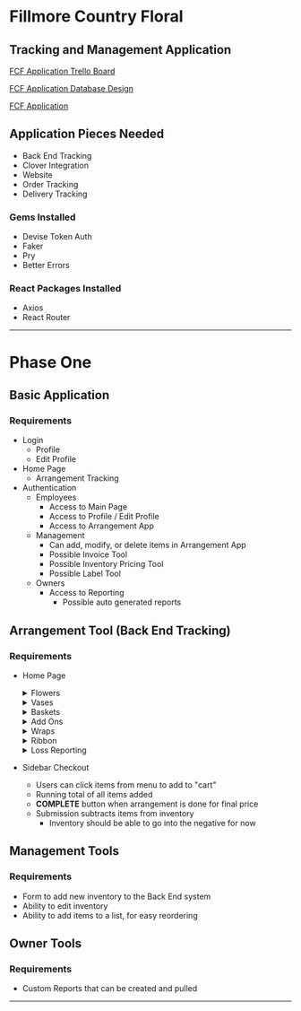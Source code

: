 # Fillmore Country Floral
## Tracking and Management Application

[FCF Application Trello Board](https://trello.com/b/ZTW4NWlN/fcf-application)

[FCF Application Database Design](https://lucid.app/lucidchart/4740ecb0-4950-427f-bec1-e1bf802aa386/edit?beaconFlowId=A91577D85DEBDF47&invitationId=inv_7b96c416-9f50-4151-bf5a-244f36f8e6af&page=0_0#)

[FCF Application](https://www.figma.com/file/XzhvCIL0PjnghFP7faPs3W/FCF-Wireframes?node-id=0%3A1)

## Application Pieces Needed
- Back End Tracking
- Clover Integration
- Website
- Order Tracking
- Delivery Tracking

### Gems Installed
- Devise Token Auth
- Faker
- Pry
- Better Errors

### React Packages Installed
- Axios
- React Router

---

# Phase One

## Basic Application
### Requirements
- Login
    - Profile
    - Edit Profile
- Home Page
    - Arrangement Tracking
- Authentication
    - Employees
        - Access to Main Page
        - Access to Profile / Edit Profile
        - Access to Arrangement App
    - Management
        - Can add, modify, or delete items in Arrangement App
        - Possible Invoice Tool
        - Possible Inventory Pricing Tool
        - Possible Label Tool
    - Owners
        - Access to Reporting
            - Possible auto generated reports

## Arrangement Tool (Back End Tracking)
### Requirements
- Home Page
    <details>
    <summary>Flowers</summary>
        Type, Name, Picture, Wholesale Price, Retail Price (Calculated from Wholesale Price), Quantity
    </details>
    
    <details>
    <summary>Vases</summary>
        Type, Size, Picture, Wholesale Price, Retail Price (Calculated from Wholesale Price), Quantity
    </details>

    <details>
    <summary>Baskets</summary>
        Type, Size, Picture, Wholesale Price, Retail Price (Calculated from Wholesale Price), Quantity
    </details>

    <details>
    <summary>Add Ons</summary>
        Type, Name, Picture, Supplier, Wholesale Price, Retail Price (Calculated from Wholesale Price)
    </details>

    <details>
    <summary>Wraps</summary>
        Color, Picture, Material, Wholesale Price, Retail Price (Calculated from Wholesale Price), Quantity
    </details>

    <details>
    <summary>Ribbon</summary>
        Color, Size, Picture, Quantity
    </details>

    <details>
    <summary>Loss Reporting</summary>
        Employee Pin, Item Name, Description, Thrown Away / Returned, Supplier, Invoice Number, Price from Invoice / Wholesale Price from Database
    </details>

- Sidebar Checkout
    - Users can click items from menu to add to "cart"
    - Running total of all items added
    - **COMPLETE** button when arrangement is done for final price
    - Submission subtracts items from inventory
        - Inventory should be able to go into the negative for now

## Management Tools
### Requirements
- Form to add new inventory to the Back End system
- Ability to edit inventory
- Ability to add items to a list, for easy reordering

## Owner Tools
### Requirements
- Custom Reports that can be created and pulled

---
